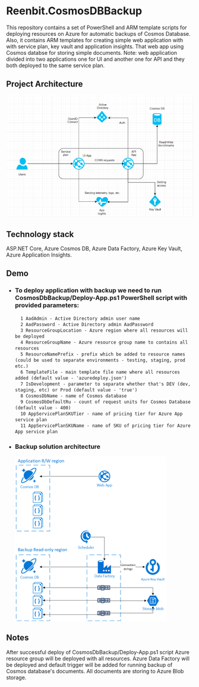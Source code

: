 # Reenbit.CosmosDBBackup
This repository contains a set of PowerShell and ARM template scripts for deploying resources on Azure for automatic backups of Cosmos Database. 
Also, it contains ARM templates for creating simple web application with with service plan, key vault and application insights. That web app using Cosmos databse for storing simple documents.
Note: web application divided into two applications one for UI and another one for API and they both deployed to the same service plan.

## Project Architecture
![Project Architecture](/Images/projarch.PNG)


## Technology stack
ASP.NET Core, Azure Cosmos DB, Azure Data Factory, Azure Key Vault, Azure Application Insights.

## Demo

- ### To deploy application with backup we need to run CosmosDbBackup/Deploy-App.ps1 PowerShell script with provided parameters:
        1 AadAdmin - Active Directory admin user name
        2 AadPassword - Active Directory admin AadPassword
        3 ResourceGroupLocation - Azure region where all resources will be deployed
        4 ResourceGroupName - Azure resource group name to contains all resources
        5 ResourceNamePrefix - prefix which be added to resource names (could be used to separate environments - testing, staging, prod etc.)
        6 TemplateFile - main template file name where all resources added (default value - 'azuredeploy.json') 
        7 IsDevelopment - parameter to separate whether that's DEV (dev, staging, etc) or Prod (default value - 'true')
        8 CosmosDbName - name of Cosmos database 
        9 CosmosDbDefaultRu - count of request units for Cosmos Database (default value - 400)
        10 AppServicePlanSKUTier - name of pricing tier for Azure App service plan
        11 AppServicePlanSKUName - name of SKU of pricing tier for Azure App service plan

- ### Backup solution architecture 
  ![Backup solution](/Images/solutionarch.PNG)
 
## Notes
After successful deploy of CosmosDbBackup/Deploy-App.ps1 script Azure resource group will be deployed with all resources.
Azure Data Factory will be deployed and default trigger will be added for running backup of Cosmos database's documents. 
All documents are storing to Azure Blob storage.
